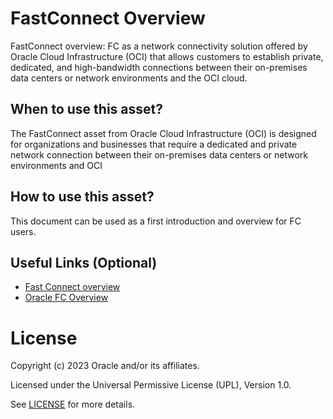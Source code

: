 # FastConnect Overview
 
FastConnect overview: FC as a network connectivity solution offered by Oracle Cloud Infrastructure (OCI) that allows customers to establish private, dedicated, and high-bandwidth connections between their on-premises data centers or network environments and the OCI cloud.
 
## When to use this asset?
 

The FastConnect asset from Oracle Cloud Infrastructure (OCI) is designed for organizations and businesses that require a dedicated and private network connection between their on-premises data centers or network environments and OCI
 
## How to use this asset?
 
This document can be used as a first introduction and overview for FC users.
 
## Useful Links (Optional)

- [Fast Connect overview ](files/Connectivity%20Fast%20Connect%20overview.pdf)
- [Oracle FC Overview](https://docs.oracle.com/en-us/iaas/Content/Network/Concepts/fastconnectoverview.htm#:~:text=Oracle%20Cloud%20Infrastructure%20FastConnect%20provides,compared%20to%20internet%2Dbased%20connections.)

 
# License
 
Copyright (c) 2023 Oracle and/or its affiliates.
 
Licensed under the Universal Permissive License (UPL), Version 1.0.
 
See [LICENSE](https://github.com/oracle-devrel/technology-engineering/blob/folder-structure/LICENSE) for more details.